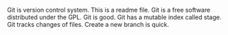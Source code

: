 Git is version control system.
This is a readme file.
Git is a free software distributed under the GPL.
Git is good.
Git has a mutable index called stage.
Git tracks changes of files.
Create a new branch is quick.
